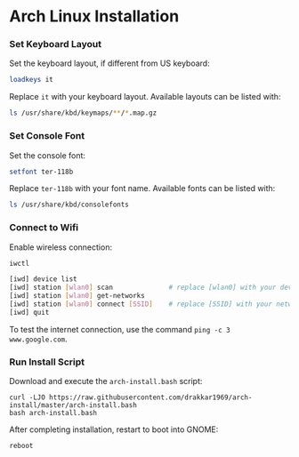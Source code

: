 # Arch Linux Installation

### Set Keyboard Layout

Set the keyboard layout, if different from US keyboard:

```bash
loadkeys it
```

Replace `it` with your keyboard layout. Available layouts can be listed with:

```bash
ls /usr/share/kbd/keymaps/**/*.map.gz
```

### Set Console Font

Set the console font:

```bash
setfont ter-118b
```

Replace `ter-118b` with your font name. Available fonts can be listed with:

```bash
ls /usr/share/kbd/consolefonts
```

### Connect to Wifi

Enable wireless connection:

```bash
iwctl
```

```bash
[iwd] device list
[iwd] station [wlan0] scan              # replace [wlan0] with your device name from the previous command
[iwd] station [wlan0] get-networks
[iwd] station [wlan0] connect [SSID]    # replace [SSID] with your network name from the previous command
[iwd] quit
```

To test the internet connection, use the command `ping -c 3 www.google.com`.

### Run Install Script

Download and execute the `arch-install.bash` script:

```shell
curl -LJO https://raw.githubusercontent.com/drakkar1969/arch-install/master/arch-install.bash
bash arch-install.bash
```

After completing installation, restart to boot into GNOME:

```shell
reboot
```
